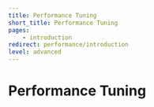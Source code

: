 ```yaml
---
title: Performance Tuning
short_title: Performance Tuning
pages:
    - introduction
redirect: performance/introduction
level: advanced
---
```

Performance Tuning
==================

